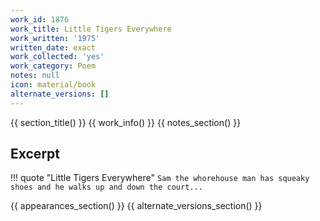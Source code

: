 ```yaml
---
work_id: 1876
work_title: Little Tigers Everywhere
work_written: '1975'
written_date: exact
work_collected: 'yes'
work_category: Poem
notes: null
icon: material/book
alternate_versions: []
---
```


{{ section_title() }}
{{ work_info() }}
{{ notes_section() }}
## Excerpt
!!! quote "Little Tigers Everywhere"
    ```
    Sam the whorehouse man
    has squeaky shoes
    and he walks up and down
    the court...
    ```

{{ appearances_section() }}
{{ alternate_versions_section() }}